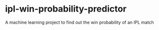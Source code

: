 #  ipl-win-probability-predictor
A machine learning project to find out the win probability of an IPL match
